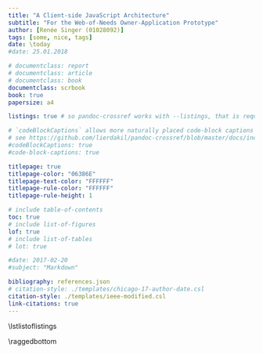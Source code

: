 ```yaml
---
title: "A Client-side JavaScript Architecture"
subtitle: "For the Web-of-Needs Owner-Application Prototype"
author: [Renée Singer (01028092)]
tags: [some, nice, tags]
date: \today
#date: 25.01.2018

# documentclass: report
# documentclass: article
# documentclass: book
documentclass: scrbook
book: true
papersize: a4

listings: true # so pandoc-crossref works with --listings, that is required by eisvogel

# `codeBlockCaptions` allows more naturally placed code-block captions that can contain markdown on their own
# see https://github.com/lierdakil/pandoc-crossref/blob/master/docs/index.md#table-style-captions for details
#codeBlockCaptions: true
#code-block-captions: true

titlepage: true
titlepage-color: "06386E"
titlepage-text-color: "FFFFFF"
titlepage-rule-color: "FFFFFF"
titlepage-rule-height: 1

# include table-of-contents
toc: true
# include list-of-figures
lof: true
# include list-of-tables
# lot: true

#date: 2017-02-20
#subject: "Markdown"

bibliography: references.json
# citation-style: ./templates/chicago-17-author-date.csl
citation-style: ./templates/ieee-modified.csl
link-citations: true
---
```


<!--
no pandoc/markdown option for list of listings, so it is inlined here
see https://github.com/jgm/pandoc/issues/1728 for more details
 -->

\lstlistoflistings

\raggedbottom